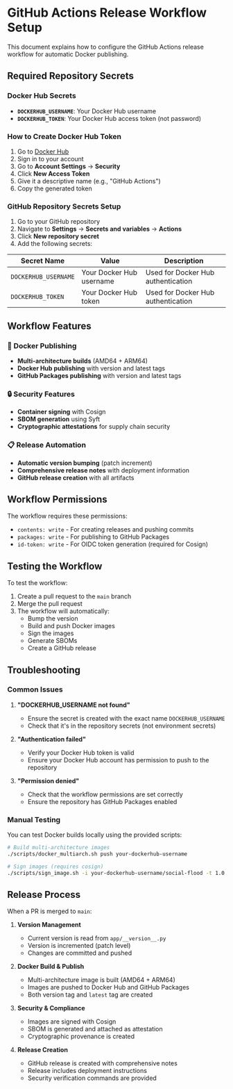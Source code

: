 # GitHub Actions Release Workflow Setup

This document explains how to configure the GitHub Actions release workflow for automatic Docker publishing.

## Required Repository Secrets

### Docker Hub Secrets

- **`DOCKERHUB_USERNAME`**: Your Docker Hub username
- **`DOCKERHUB_TOKEN`**: Your Docker Hub access token (not password)

### How to Create Docker Hub Token

1. Go to [Docker Hub](https://hub.docker.com/)
2. Sign in to your account
3. Go to **Account Settings** → **Security**
4. Click **New Access Token**
5. Give it a descriptive name (e.g., "GitHub Actions")
6. Copy the generated token

### GitHub Repository Secrets Setup

1. Go to your GitHub repository
2. Navigate to **Settings** → **Secrets and variables** → **Actions**
3. Click **New repository secret**
4. Add the following secrets:

| Secret Name | Value | Description |
|-------------|-------|-------------|
| `DOCKERHUB_USERNAME` | Your Docker Hub username | Used for Docker Hub authentication |
| `DOCKERHUB_TOKEN` | Your Docker Hub token | Used for Docker Hub authentication |

## Workflow Features

### 🐳 Docker Publishing

- **Multi-architecture builds** (AMD64 + ARM64)
- **Docker Hub publishing** with version and latest tags
- **GitHub Packages publishing** with version and latest tags

### 🔒 Security Features

- **Container signing** with Cosign
- **SBOM generation** using Syft
- **Cryptographic attestations** for supply chain security

### 📋 Release Automation

- **Automatic version bumping** (patch increment)
- **Comprehensive release notes** with deployment information
- **GitHub release creation** with all artifacts

## Workflow Permissions

The workflow requires these permissions:

- `contents: write` - For creating releases and pushing commits
- `packages: write` - For publishing to GitHub Packages
- `id-token: write` - For OIDC token generation (required for Cosign)

## Testing the Workflow

To test the workflow:

1. Create a pull request to the `main` branch
2. Merge the pull request
3. The workflow will automatically:
   - Bump the version
   - Build and push Docker images
   - Sign the images
   - Generate SBOMs
   - Create a GitHub release

## Troubleshooting

### Common Issues

1. **"DOCKERHUB_USERNAME not found"**
   - Ensure the secret is created with the exact name `DOCKERHUB_USERNAME`
   - Check that it's in the repository secrets (not environment secrets)

2. **"Authentication failed"**
   - Verify your Docker Hub token is valid
   - Ensure your Docker Hub account has permission to push to the repository

3. **"Permission denied"**
   - Check that the workflow permissions are set correctly
   - Ensure the repository has GitHub Packages enabled

### Manual Testing

You can test Docker builds locally using the provided scripts:

```bash
# Build multi-architecture images
./scripts/docker_multiarch.sh push your-dockerhub-username

# Sign images (requires cosign)
./scripts/sign_image.sh -i your-dockerhub-username/social-flood -t 1.0.0 -k /path/to/cosign.key
```

## Release Process

When a PR is merged to `main`:

1. **Version Management**
   - Current version is read from `app/__version__.py`
   - Version is incremented (patch level)
   - Changes are committed and pushed

2. **Docker Build & Publish**
   - Multi-architecture image is built (AMD64 + ARM64)
   - Images are pushed to Docker Hub and GitHub Packages
   - Both version tag and `latest` tag are created

3. **Security & Compliance**
   - Images are signed with Cosign
   - SBOM is generated and attached as attestation
   - Cryptographic provenance is created

4. **Release Creation**
   - GitHub release is created with comprehensive notes
   - Release includes deployment instructions
   - Security verification commands are provided
